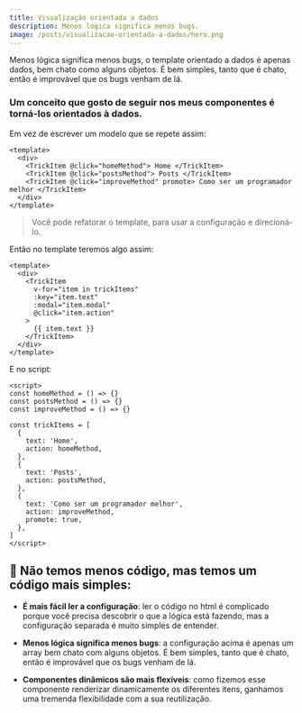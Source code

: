 ```yaml
---
title: Visualização orientada a dados
description: Menos lógica significa menos bugs.
image: /posts/visualizacao-orientada-a-dados/hero.png
---
```


Menos lógica significa menos bugs, o template orientado a dados é apenas dados, bem chato como alguns objetos. É bem simples, tanto que é chato, então é improvável que os bugs venham de lá.

<!-- more -->

### Um conceito que gosto de seguir nos meus componentes é torná-los orientados à dados.

Em vez de escrever um modelo que se repete assim:

```vue
<template>
  <div>
    <TrickItem @click="homeMethod"> Home </TrickItem>
    <TrickItem @click="postsMethod"> Posts </TrickItem>
    <TrickItem @click="improveMethod" promote> Como ser um programador melhor </TrickItem>
  </div>
</template>
```

> Você pode refatorar o template, para usar a configuração e direcioná-lo.

Então no template teremos algo assim:
```vue
<template>
  <div>
    <TrickItem
      v-for="item in trickItems"
      :key="item.text"
      :modal="item.modal"
      @click="item.action"
    >
      {{ item.text }}
    </TrickItem>
  </div>
</template>
```

E no script:
```vue
<script>
const homeMethod = () => {}
const postsMethod = () => {}
const improveMethod = () => {}

const trickItems = [
  {
    text: 'Home',
    action: homeMethod,
  },
  {
    text: 'Posts',
    action: postsMethod,
  },
  {
    text: 'Como ser um programador melhor',
    action: improveMethod,
    promote: true,
  },
]
</script>
```

## 🧐 Não temos menos código, mas temos um código mais simples:

- **É mais fácil ler a configuração**: ler o código no html é complicado porque você precisa descobrir o que a lógica está fazendo, mas a configuração separada é muito simples de entender.

- **Menos lógica significa menos bugs**: a configuração acima é apenas um array bem chato com alguns objetos. É bem simples, tanto que é chato, então é improvável que os bugs venham de lá.

- **Componentes dinâmicos são mais flexíveis**: como fizemos esse componente renderizar dinamicamente os diferentes itens, ganhamos uma tremenda flexibilidade com a sua reutilização.